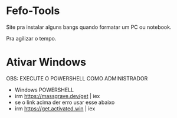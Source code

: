 # Fefo-Tools

Site pra instalar alguns bangs quando formatar um PC ou notebook.

Pra agilizar o tempo.

# Ativar Windows

OBS: EXECUTE O POWERSHELL COMO ADMINISTRADOR
- Windows POWERSHELL
- irm https://massgrave.dev/get | iex
- se o link acima der erro usar esse abaixo
- irm https://get.activated.win | iex
